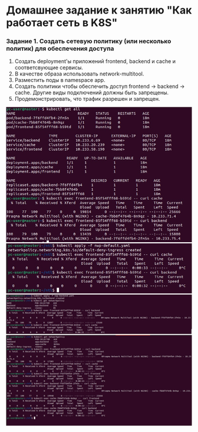 # Домашнее задание к занятию "Как работает сеть в K8S"

### Задание 1. Создать сетевую политику (или несколько политик) для обеспечения доступа

1. Создать deployment'ы приложений frontend, backend и cache и соответсвующие сервисы.
2. В качестве образа использовать network-multitool.
3. Разместить поды в namespace app.
4. Создать политики чтобы обеспечить доступ frontend -> backend -> cache. Другие виды подключений должны быть запрещены.
5. Продемонстрировать, что трафик разрешен и запрещен.

![nwp0](img/nwp-0.jpg)
![nwp1](img/nwp-1.jpg)
![nwp2](img/nwp-2.jpg)
![nwp3](img/nwp-3.jpg)



